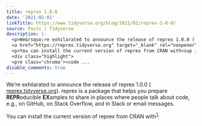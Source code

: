 ```yaml
---
title: reprex 1.0.0
date: '2021-02-01'
linkTitle: https://www.tidyverse.org/blog/2021/02/reprex-1-0-0/
source: Posts | Tidyverse
description: |-
  <p>We&rsquo;re exhilarated to announce the release of reprex 1.0.0 (
  <a href="https://reprex.tidyverse.org" target="_blank" rel="noopener">reprex.tidyverse.org</a>). reprex is a package that helps you prepare <strong>REPR</strong>oducible <strong>EX</strong>amples to share in places where people talk about code, e.g., on GitHub, on Stack Overflow, and in Slack or email messages.</p>
  <p>You can install the current version of reprex from CRAN with<sup id="fnref:1"><a href="#fn:1" class="footnote-ref" role="doc-noteref">1</a></sup>:</p>
  <div class="highlight">
  <pre class='chroma'><code ...
disable_comments: true
---
```

<p>We&rsquo;re exhilarated to announce the release of reprex 1.0.0 (
<a href="https://reprex.tidyverse.org" target="_blank" rel="noopener">reprex.tidyverse.org</a>). reprex is a package that helps you prepare <strong>REPR</strong>oducible <strong>EX</strong>amples to share in places where people talk about code, e.g., on GitHub, on Stack Overflow, and in Slack or email messages.</p>
<p>You can install the current version of reprex from CRAN with<sup id="fnref:1"><a href="#fn:1" class="footnote-ref" role="doc-noteref">1</a></sup>:</p>
<div class="highlight">
<pre class='chroma'><code ...